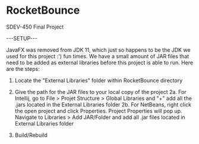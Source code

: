 # RocketBounce
SDEV-450 Final Project

---SETUP---

JavaFX was removed from JDK 11, which just so happens to be the JDK we used for this project :') fun times. We have a small amount of JAR files that need to be added as external libraries before this project is able to run. Here are the steps:
1) Locate the "External Libraries" folder within RocketBounce directory

2) Give the path for the JAR files to your local copy of the project
  2a. For Intellij, go to File > Projet Structure > Global Libraries and "+" add all the .jars located in the External Libraries folder
  2b. For NetBeans, right click the open project and click Properties. Project Properties will pop up. Navigate to Libraries > Add JAR/Folder and add all .jar files located in External Libraries folder
  
3) Build/Rebuild

